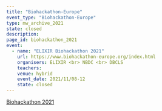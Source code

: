 ```yaml
---
title: "Biohackathon-Europe"
event_type: "Biohackathon-Europe"
type: mw_archive_2021
state: closed
description: 
page_id: biohackathon_2021
event:
  - name: "ELIXIR Biohackathon 2021"
    url: https://www.biohackathon-europe.org/index.html
    organisers: ELIXIR <br> NBDC <br> DBCLS
    teachers: 
    venue: hybrid
    event_date: 2021/11/08-12
    state: closed
---
```


[Biohackathon 2021](https://www.biohackathon-europe.org/index.html)


<br>
